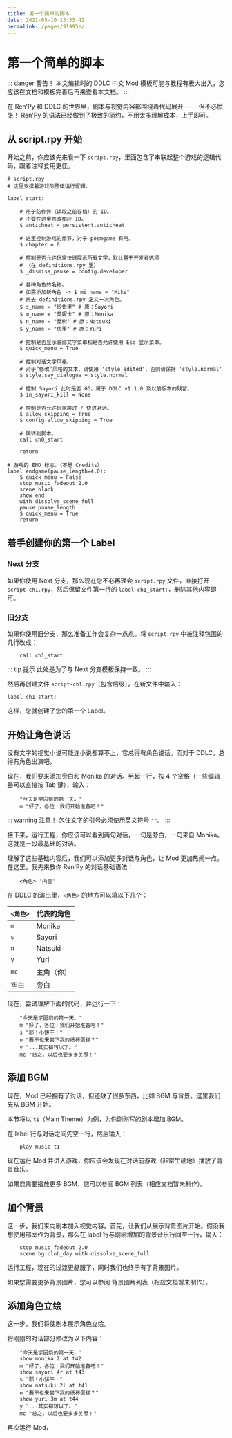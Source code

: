 ```yaml
---
title: 第一个简单的脚本
date: 2021-05-10 13:33:42
permalink: /pages/91995e/
---
```


# 第一个简单的脚本

::: danger 警告！
本文编辑时的 DDLC 中文 Mod 模板可能与教程有极大出入，您应该在文档和模板完善后再来查看本文档。
:::

在 Ren'Py 和 DDLC 的世界里，剧本与视觉内容都围绕着代码展开 —— 但不必慌张！ Ren'Py 的语法已经做到了极致的简约，不用太多理解成本，上手即可。

## 从 script.rpy 开始
开始之前，你应该先来看一下 `script.rpy`，里面包含了串联起整个游戏的逻辑代码，跟着注释食用更佳。

```renpy
# script.rpy
# 这里支撑着游戏的整体运行逻辑。

label start:

    # 用于防作弊（读取之前存档）的 ID。
    # 不要在这里修改相应 ID。
    $ anticheat = persistent.anticheat

    # 这里控制游戏的章节，对于 poemgame 有用。
    $ chapter = 0

    # 控制是否允许玩家快速展示所有文字，默认基于开发者选项 
    # （在 definitions.rpy 里）
    $ _dismiss_pause = config.developer

    # 各种角色的名称。
    # 如需添加新角色 -> $ mi_name = "Mike"
    # 再去 definitions.rpy 定义一次角色。
    $ s_name = "纱世里" # 原：Sayori
    $ m_name = "莫妮卡" # 原：Monika
    $ n_name = "夏树" # 原：Natsuki
    $ y_name = "优里" # 原：Yuri

    # 控制是否显示底部文字菜单和是否允许使用 Esc 显示菜单。
    $ quick_menu = True

    # 控制对话文字风格。
    # 对于“修改”风格的文本，请使用 'style.edited'，否则请保持 'style.normal'
    $ style.say_dialogue = style.normal

    # 控制 Sayori 此时是否 GG，属于 DDLC v1.1.0 及以前版本的残留。
    $ in_sayori_kill = None
    
    # 控制是否允许玩家跳过 / 快进对话。
    $ allow_skipping = True
    $ config.allow_skipping = True

    # 跳转到脚本。
    call ch0_start

    return

# 游戏的 END 标志。（不是 Credits）
label endgame(pause_length=4.0):
    $ quick_menu = False
    stop music fadeout 2.0
    scene black
    show end
    with dissolve_scene_full
    pause pause_length
    $ quick_menu = True
    return
```

## 着手创建你的第一个 Label

### Next 分支

如果你使用 Next 分支，那么现在您不必再理会 `script.rpy` 文件，直接打开 `script-ch1.rpy`，然后保留文件第一行的 `label ch1_start:`，删除其他内容即可。

### 旧分支
如果你使用旧分支，那么准备工作会复杂一点点。将 `script.rpy` 中被注释包围的几行改成：

```renpy
    call ch1_start
```

::: tip 提示
此处是为了与 Next 分支模板保持一致。
:::

然后再创建文件 `script-ch1.rpy`（包含后缀）。在新文件中输入：

```renpy
label ch1_start:
```

这样，您就创建了您的第一个 Label。

## 开始让角色说话

没有文字的视觉小说可能连小说都算不上，它总得有角色说话。而对于 DDLC，总得有角色出演吧。

现在，我们要来添加旁白和 Monika 的对话。另起一行，按 4 个空格（一些编辑器可以直接按 Tab 键），输入：

```renpy
    "今天是学园祭的第一天。"
    m "好了，各位！我们开始准备吧！"
```

::: warning 注意！
包住文字的引号必须使用英文符号 `""`。
:::

接下来，运行工程，你应该可以看到两句对话，一句是旁白，一句来自 Monika。这就是一段最基础的对话。

理解了这些基础内容后，我们可以添加更多对话与角色，让 Mod 更加热闹一点。在这里，我先来教你 Ren'Py 的对话基础语法：

```renpy
    <角色> "内容"
```

在 DDLC 的演出里，`<角色>` 的地方可以填以下几个：

| `<角色>` | 代表的角色 |
|-|-|
|`m`  |Monika |
|`s`  |Sayori  |
|`n`  |Natsuki  |
|`y`  |Yuri  |
|`mc` |主角（你）  |
|空白  |旁白  |

现在，尝试理解下面的代码，并运行一下：

```renpy
    "今天是学园祭的第一天。"
    m "好了，各位！我们开始准备吧！"
    s "耶！小饼干！"
    n "要不也来尝下我的纸杯蛋糕？"
    y "...其实都可以了。"
    mc "总之，以后也要多多关照！"
```

## 添加 BGM
现在，Mod 已经拥有了对话，但还缺了很多东西，比如 BGM 与背景。这里我们先从 BGM 开始。

本节将以 `t1`（Main Theme）为例，为你刚刚写的剧本增加 BGM。

在 label 行与对话之间先空一行，然后输入：

```renpy
    play music t1
```

现在运行 Mod 并进入游戏，你应该会发现在对话前游戏（非常生硬地）播放了背景音乐。

如果您需要播放更多 BGM，您可以参阅 BGM 列表（相应文档暂未制作）。

## 加个背景
这一步，我们来向剧本加入视觉内容。首先，让我们从展示背景图片开始。假设我想使用部室作为背景，那么在 label 行与刚刚增加的背景音乐行间空一行，输入：

```renpy
    stop music fadeout 2.0
    scene bg club_day with dissolve_scene_full
```

运行工程，现在的过渡更舒服了，同时我们也终于有了背景图片。

如果您需要更多背景图片，您可以参阅 背景图片列表（相应文档暂未制作）。

## 添加角色立绘
这一步，我们将使剧本展示角色立绘。

将刚刚的对话部分修改为以下内容：

```renpy
    "今天是学园祭的第一天。"
    show monika 2 at t42
    m "好了，各位！我们开始准备吧！"
    show sayori 4r at t43
    s "耶！小饼干！"
    show natsuki 2l at t41
    n "要不也来尝下我的纸杯蛋糕？"
    show yuri 3m at t44
    y "...其实都可以了。"
    mc "总之，以后也要多多关照！"
```

再次运行 Mod，
